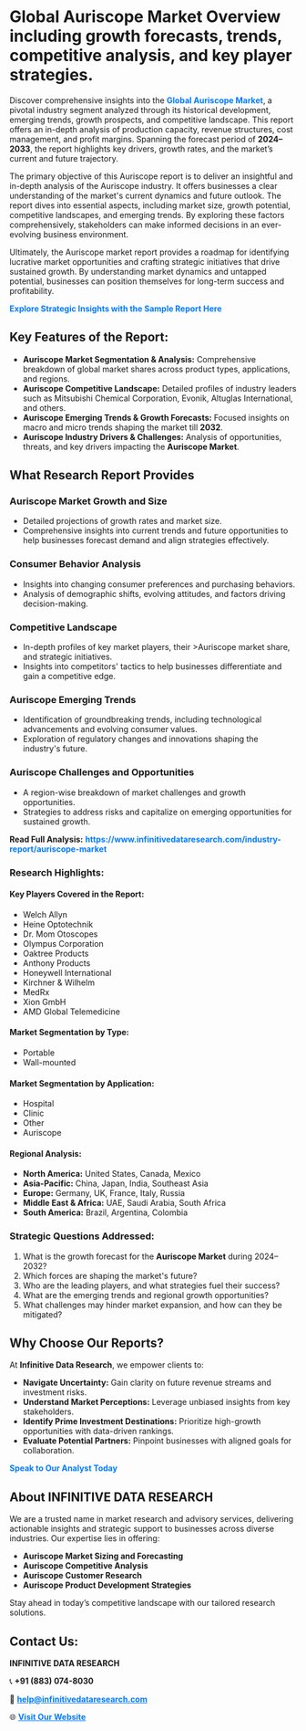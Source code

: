 <h1>Global Auriscope Market Overview including growth forecasts, trends, competitive analysis, and key player strategies.</h1>
<p>
Discover comprehensive insights into the 
<a href="https://www.infinitivedataresearch.com/industry-report/auriscope-market" rel="dofollow" style="color: #007BFF; text-decoration: none;"><strong>Global Auriscope Market</strong></a>, a pivotal industry segment analyzed through its historical development, emerging trends, growth prospects, and competitive landscape. This report offers an in-depth analysis of production capacity, revenue structures, cost management, and profit margins. Spanning the forecast period of <strong>2024–2033</strong>, the report highlights key drivers, growth rates, and the market’s current and future trajectory.
</p>
<p>
The primary objective of this Auriscope report is to deliver an insightful and in-depth analysis of the Auriscope industry. It offers businesses a clear understanding of the market's current dynamics and future outlook. The report dives into essential aspects, including market size, growth potential, competitive landscapes, and emerging trends. By exploring these factors comprehensively, stakeholders can make informed decisions in an ever-evolving business environment.
</p>
<p>
Ultimately, the Auriscope market report provides a roadmap for identifying lucrative market opportunities and crafting strategic initiatives that drive sustained growth. By understanding market dynamics and untapped potential, businesses can position themselves for long-term success and profitability.
</p>
<p>
<a href="https://www.infinitivedataresearch.com/request-sample/reportId=102821" style="color: #007BFF; text-decoration: none;"><strong>Explore Strategic Insights with the Sample Report Here</strong></a>
</p>

<h2>Key Features of the Report:</h2>
<ul>
<li><strong>Auriscope Market Segmentation & Analysis:</strong> Comprehensive breakdown of global market shares across product types, applications, and regions.</li>
<li><strong>Auriscope Competitive Landscape:</strong> Detailed profiles of industry leaders such as Mitsubishi Chemical Corporation, Evonik, Altuglas International, and others.</li>
<li><strong>Auriscope Emerging Trends & Growth Forecasts:</strong> Focused insights on macro and micro trends shaping the market till <strong>2032</strong>.</li>
<li><strong>Auriscope Industry Drivers & Challenges:</strong> Analysis of opportunities, threats, and key drivers impacting the <strong>Auriscope Market</strong>.</li>
</ul>

<h2>What Research Report Provides</h2>
<h3>Auriscope Market Growth and Size</h3>
<ul>
<li>Detailed projections of growth rates and market size.</li>
<li>Comprehensive insights into current trends and future opportunities to help businesses forecast demand and align strategies effectively.</li>
</ul>

<h3>Consumer Behavior Analysis</h3>
<ul>
<li>Insights into changing consumer preferences and purchasing behaviors.</li>
<li>Analysis of demographic shifts, evolving attitudes, and factors driving decision-making.</li>
</ul>

<h3>Competitive Landscape</h3>
<ul>
<li>In-depth profiles of key market players, their >Auriscope market share, and strategic initiatives.</li>
<li>Insights into competitors' tactics to help businesses differentiate and gain a competitive edge.</li>
</ul>

<h3>Auriscope Emerging Trends</h3>
<ul>
<li>Identification of groundbreaking trends, including technological advancements and evolving consumer values.</li>
<li>Exploration of regulatory changes and innovations shaping the industry's future.</li>
</ul>

<h3>Auriscope Challenges and Opportunities</h3>
<ul>
<li>A region-wise breakdown of market challenges and growth opportunities.</li>
<li>Strategies to address risks and capitalize on emerging opportunities for sustained growth.</li>
</ul>
<p><strong>Read Full Analysis:</strong> <a href="https://www.infinitivedataresearch.com/industry-report/auriscope-market" rel="dofollow" style="color: #007BFF; text-decoration: none;"><strong>https://www.infinitivedataresearch.com/industry-report/auriscope-market</strong></a></p>
<h3>Research Highlights:</h3>
<h4>Key Players Covered in the Report:</h4>
<ul><li>Welch Allyn</li><li>Heine Optotechnik</li><li>Dr. Mom Otoscopes</li><li>Olympus Corporation</li><li>Oaktree Products</li><li>Anthony Products</li><li>Honeywell International</li><li>Kirchner &amp; Wilhelm</li><li>MedRx</li><li>Xion GmbH</li><li>AMD Global Telemedicine</li></ul>
<h4>Market Segmentation by Type:</h4>
<ul><li>Portable</li><li>Wall-mounted</li></ul>
<h4>Market Segmentation by Application:</h4>
<ul><li>Hospital</li><li>Clinic</li><li>Other</li><li>Auriscope</li></ul>

<h4>Regional Analysis:</h4>
<ul>
<li><strong>North America:</strong> United States, Canada, Mexico</li>
<li><strong>Asia-Pacific:</strong> China, Japan, India, Southeast Asia</li>
<li><strong>Europe:</strong> Germany, UK, France, Italy, Russia</li>
<li><strong>Middle East & Africa:</strong> UAE, Saudi Arabia, South Africa</li>
<li><strong>South America:</strong> Brazil, Argentina, Colombia</li>
</ul>

<h3>Strategic Questions Addressed:</h3>
<ol>
<li>What is the growth forecast for the <strong>Auriscope Market</strong> during 2024–2032?</li>
<li>Which forces are shaping the market's future?</li>
<li>Who are the leading players, and what strategies fuel their success?</li>
<li>What are the emerging trends and regional growth opportunities?</li>
<li>What challenges may hinder market expansion, and how can they be mitigated?</li>
</ol>

<h2>Why Choose Our Reports?</h2>
<p>At <strong>Infinitive Data Research</strong>, we empower clients to:</p>
<ul>
<li><strong>Navigate Uncertainty:</strong> Gain clarity on future revenue streams and investment risks.</li>
<li><strong>Understand Market Perceptions:</strong> Leverage unbiased insights from key stakeholders.</li>
<li><strong>Identify Prime Investment Destinations:</strong> Prioritize high-growth opportunities with data-driven rankings.</li>
<li><strong>Evaluate Potential Partners:</strong> Pinpoint businesses with aligned goals for collaboration.</li>
</ul>
<p><a href="https://www.infinitivedataresearch.com/industry-report/auriscope-market" rel="dofollow" style="color: #007BFF; text-decoration: none;"><strong>Speak to Our Analyst Today</strong></a></p>

<h2>About INFINITIVE DATA RESEARCH</h2>
<p>We are a trusted name in market research and advisory services, delivering actionable insights and strategic support to businesses across diverse industries. Our expertise lies in offering:</p>
<ul>
<li><strong>Auriscope Market Sizing and Forecasting</strong></li>
<li><strong>Auriscope Competitive Analysis</strong></li>
<li><strong>Auriscope Customer Research</strong></li>
<li><strong>Auriscope Product Development Strategies</strong></li>
</ul>
<p>Stay ahead in today’s competitive landscape with our tailored research solutions.</p>

<h2>Contact Us:</h2>
<p><strong>INFINITIVE DATA RESEARCH</strong></p>
<p>📞 <strong>+91 (883) 074-8030</strong></p>
<p>📧 <strong><a href="mailto:help@infinitivedataresearch.com" style="color: #007BFF;">help@infinitivedataresearch.com</a></strong></p>
<p>🌐 <strong><a href="https://www.infinitivedataresearch.com" rel="dofollow" style="color: #007BFF;">Visit Our Website</a></strong></p>